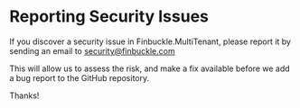 # Reporting Security Issues

If you discover a security issue in Finbuckle.MultiTenant, please report it by sending an email to security@finbuckle.com

This will allow us to assess the risk, and make a fix available before we add a bug report to the GitHub repository.

Thanks!

